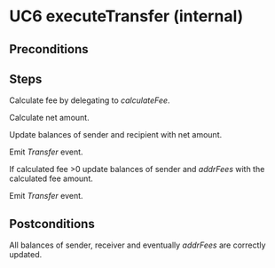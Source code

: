 # UC6 executeTransfer (internal)

## Preconditions

## Steps
Calculate fee by delegating to <i>calculateFee</i>.

Calculate net amount.

Update balances of sender and recipient with net amount.

Emit <i>Transfer</i> event.

If calculated fee >0 update balances of sender and <i>addrFees</i> with the calculated fee amount.

Emit <i>Transfer</i> event.

## Postconditions
All balances of sender, receiver and eventually <i>addrFees</i> are correctly updated.
